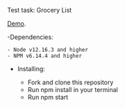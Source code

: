 Test task: Grocery List

[Demo](https://andrii1996.github.io/Grocery-list/).


  -Dependencies:

    - Node v12.16.3 and higher
    - NPM v6.14.4 and higher
  
  - Installing:

    - Fork and clone this repository
    - Run npm install in your terminal
    - Run npm start